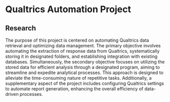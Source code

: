 # Qualtrics Automation Project
## Research

The purpose of this project is centered on automating Qualtrics data retrieval and optimizing data management. The primary objective involves automating the extraction of response data from Qualtrics, systematically storing it in designated folders, and establishing integration with existing databases. Simultaneously, the secondary objective focuses on utilizing the stored data for efficient analysis through a designated program, aiming to streamline and expedite analytical processes. This approach is designed to alleviate the time-consuming nature of repetitive tasks. Additionally, a supplementary aspect of the project includes configuring Qualtrics settings to automate report generation, enhancing the overall efficiency of data-driven processes.
